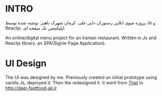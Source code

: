 # INTRO
پروژه منوی انلاین رستوران دایی علی. کرمان شهرک باهنر. نوشته شده توسط Js و Reactjs. اپلیکیشن تک صفحه ای.

An online/digital menu project for an Iranian restaurant. Written in Js and Reactjs library. an SPA(Signle Page Application). 

# UI Design
The UI was designed by me. Previously created an initial prototype using vanilla Js, deployed it. Then the redesigned it. It went from [That](relative/path/to/file) to http://daei-fastfood-ali.ir

